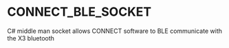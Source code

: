 # CONNECT_BLE_SOCKET
C# middle man socket allows CONNECT software to BLE communicate with the X3 bluetooth
